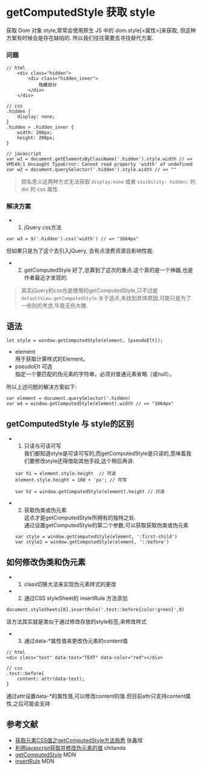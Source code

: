 # getComputedStyle 获取 style

获取 Dom 对象 style,常常会使用原生 JS 中的 dom.style[<属性>]来获取, 但这种方案有时候会是存在缺陷的.
所以我们往往需要去寻找替代方案.

### 问题

```
// html
    <div class="hidden">
        <div class="hidden_inner">
            隐藏部分
        </div>
    </div>

// css
.hidden {
    display: none;
}
.hidden > .hidden_inner {
    width: 200px;
    height: 200px;
}

// javascript
var w1 = document.getElementsByClassName('.hidden').style.width // => VM549:1 Uncaught TypeError: Cannot read property 'width' of undefined
var w2 = document.querySelector('.hidden').style.width // => ""
```

> 顾名思义这两种方式无法获取 `display:none` 或者 `visibility: hidden;` 的 div 的 css 属性.

### 解决方案
- 1. jQuery css方法
```
var w3 = $('.hidden').css('width') // => "1664px"
```
但如果只是为了这个去引入jQuery, 会有点浪费资源且影响性能.

- 2. getComputedStyle
好了,总算到了这次的重点.这个真的是一个神器,也是作者最近才发现的.

> 其实jQuery的css也是使用的getComputedStyle,只不过是`defaultView.getComputedStyle`.关于这点,未找到具体原因,可能只是为了一些别的考虑,毕竟无伤大雅.

## 语法
```
let style = window.getComputedStyle(element, [pseudoElt]);
```

- element  
 用于获取计算样式的Element。
- pseudoElt <el-tag type="info">可选</el-tag>  
指定一个要匹配的伪元素的字符串。必须对普通元素省略（或null）。

所以上述问题的解决方案如下:
```
var element = document.querySelector('.hidden)
var w4 = window.getComputedStyle(element).width // => "1664px"
```

## getComputedStyle 与 style的区别
- 1. 只读与可读可写  
    我们都知道style是可读可写的,而getComputedStyle是只读的,意味着我们要修改style还得借助其他手段,这个稍后再讲.
    ```
    var h1 = element.style.height  // 可读
    element.style.height = 100 + 'px'; // 可写
    ```
    
    ```
    var h2 = window.getComputedStyle(element).height // 只读
    ```
 
 - 2. 获取伪类或伪元素  
    这点才是getComputedStyle所拥有的独特之处.  
    通过设置getComputedStyle的第二个参数,可以获取获取伪类或伪元素
    ```
    var style = window.getComputedStyle(element, ':first-child')
    var style2 = window.getComputedStyle(element, '::before')
    ```

## 如何修改伪类和伪元素
- 1. class切换大法来实现伪元素样式的更改
- 2. 通过CSS styleSheet的 insertRule 方法添加
```
document.styleSheets[0].insertRule('.test::before{color:green}',0)
```
该方法其实就是类似于通过修改存放的style标签,来修改样式
- 3. 通过data-*属性值来更改伪元素的content值
```
// html 
<div class="test" data-text="TEXT" data-color="red"></div>

// css 
.test::before{
    content: attr(data-text);
}
```
通过attr设置data-*的属性值,可以修改content的值.但目前attr只支持content属性,之后可能会支持


## 参考文献
- [获取元素CSS值之getComputedStyle方法熟悉](https://www.zhangxinxu.com/wordpress/2012/05/getcomputedstyle-js-getpropertyvalue-currentstyle/) <el-tag type="success" size="mini">张鑫旭</el-tag>
- [利用javascript获取并修改伪元素的值](https://segmentfault.com/a/1190000003711146#articleHeader6) <el-tag type="success" size="mini">chitanda</el-tag>
- [getComputedStyle](https://developer.mozilla.org/zh-CN/docs/Web/API/Window/getComputedStyle) <el-tag type="success" size="mini">MDN</el-tag>
- [insertRule](https://developer.mozilla.org/zh-CN/docs/Web/API/CSSStyleSheet/insertRule) <el-tag type="success" size="mini">MDN</el-tag>

<Valine />